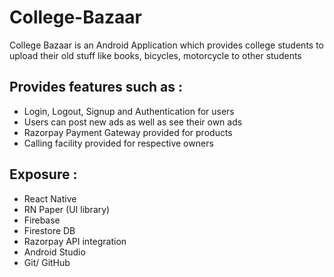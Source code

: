 # College-Bazaar
College Bazaar is an Android Application which provides college students to upload their old stuff like books, bicycles, motorcycle to other students
## Provides features such as :
* Login, Logout, Signup and Authentication for users
* Users can post new ads as well as see their own ads
* Razorpay Payment Gateway provided for products
* Calling facility provided for respective owners

## Exposure :
* React Native 
* RN Paper (UI library)
* Firebase
* Firestore DB
* Razorpay API integration
* Android Studio
* Git/ GitHub
